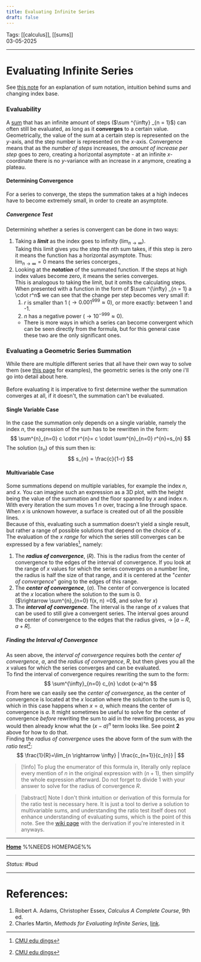 ```yaml
---
title: Evaluating Infinite Series
draft: false
---
```

Tags: [[calculus]], [[sums]]<br>03-05-2025

---
# Evaluating Infinite Series
See [this note](summation%20-%20background) for an explanation of sum notation, intuition behind sums and changing index base.
### Evaluability
A [sum](Summation%20-%20Background.md) that has an infinite amount of steps ($\sum ^{\infty} _{n = 1}$) can often still be evaluated, as long as it __converges__ to a certain value. Geometrically, the value of the sum at a certain step is represented on the $y$-axis, and the step number is represented on the $x$-axis. Convergence means that as the _number of steps_ increases, the _amount of increase per step_ goes to zero, creating a horizontal asymptote - at an infinite $x$-coordinate there is no $y$-variance with an increase in $x$ anymore, creating a plateau. 
#### Determining Convergence
For a series to converge, the steps the summation takes at a high indeces have to become extremely small, in order to create an asymptote. 
##### Convergence Test
Determining whether a series is convergent can be done in two ways:
1. Taking a ___limit___ as the index goes to infinity ($\lim_{n \rightarrow \infty}$). <br>Taking this limit gives you the step the $n$th sum takes, if this step is zero it means the function has a horizontal asymptote. Thus: <br>$\lim_{n \rightarrow \infty} = 0$ means the series concerges.,
2. Looking at the ___notation___ of the summated function. If the steps at high index values become zero, it means the series converges. <br>This is analogous to taking the limit, but it omits the calculating steps. <br>When presented with a function in the form of $\sum ^{\infty} _{n = 1} a \cdot r^n$ we can see that the change per step becomes very small if:
	1. $r$ is smaller than 1 ($\rightarrow 0.001^{999} \approx 0$), or more exactly: between 1 and -1.
	2. $n$ has a negative power ($\rightarrow 10^{-999} \approx 0$).
	- There is more ways in which a series can become convergent which can be seen directly from the formula, but for this general case these two are the only significant ones.
### Evaluating a Geometric Series Summation
While there are multiple different series that all have their own way to solve them (see [this page](https://web.math.ucsb.edu/~cmart07/Evaluating%20Series.pdf) for examples), the geometric series is the only one i'll go into detail about here. <br><br>Before evaluating it is imperative to first determine wether the summation converges at all, if it doesn't, the summation can't be evaluated. 
#### Single Variable Case
In the case the summation only depends on a single variable, namely the index $n$, the expression of the sum has to be rewritten in the form:
$$
\sum^{n}_{n=0} c \cdot r^{n}= c \cdot \sum^{n}_{n=0} r^{n}=s_{n}
$$
The solution ($s_n$) of this sum then is:
$$
s_{n} = \frac{c}{1-r}
$$
#### Multivariable Case
Some summations depend on multiple variables, for example the index $n$, and $x$. You can imagine such an expression as a 3D plot, with the height being the value of the summation and the floor spanned by $x$ and index $n$. With every iteration the sum moves 1 $n$ over, tracing a line through space. When $x$ is unknown however, a surface is created out of all the possible lines. <br>Because of this, evaluating such a summation doesn't yield a single result, but rather a range of possible solutions that depend on the choice of $x$. <br>The evaluation of the _$x$ range_ for which the series still converges can be expressed by a few variables[^cmuedu], namely:
1. The ___radius of convergence___, ($R$). This is the radius from the center of convergence to the edges of the interval of convergence. If you look at the range of $x$ values for which the series converges on a number line, the radius is half the size of that range, and it is centered at the "_center of convergence_" going to the edges of this range.
2. The ___center of convergence___, ($a$). The center of convergence is located at the $x$ location where the solution to the sum is 0. <br>($\rightarrow \sum^{n}_{n=0} f(x, n) =0$, and solve for $x$)
3.  The ___interval of convergence___. The interval is the range of $x$ values that can be used to still give a convergent series. The interval goes around the center of convergence to the edges that the radius gives, -> $[a - R, a + R]$.
##### Finding the Interval of Convergence
As seen above, the _interval of convergence_ requires both the _center of convergence_, $a$, and the _radius of convergence_, $R$, but then gives you all the $x$ values for which the series converges and can be evaluated. <br>To find the interval of convergence requires rewriting the sum to the form:
$$
\sum^{\infty}_{n=0} c_{n} \cdot (x-a)^n
$$
From here we can easily see the _center of convergence_, as the center of convergence is located at the $x$ location where the solution to the sum is 0, which in this case happens when $x=a$, which means the center of convergence is $a$. It might sometimes be useful to solve for the center of convergence _before_ rewriting the sum to aid in the rewriting process, as you would then already know what the $(x-a)^n$ term looks like. See point __2__ above for how to do that. <br>Finding the _radius of convergence_ uses the above form of the sum with the _ratio test_[^cmuedu]:
$$
\frac{1}{R}=\lim_{n \rightarrow \infty} | \frac{c_{n+1}}{c_{n}} |
$$
> [!info]
> To plug the enumerator of this formula in, literally only replace every mention of $n$ in the original expression with $(n+1)$, then simplify the whole expression afterward. Do not forget to divide 1 with your answer to solve for the radius of convergence $R$. 

> [!abstract] Note
> I don't think intuition or derivation of this formula for the ratio test is necessary here. It is just a tool to derive a solution to multivariable sums, and understanding the ratio test itself does not enhance understanding of evaluating sums, which is the point of this note. See the [wiki page](https://en.wikipedia.org/wiki/Ratio_test) with the derivation if you're interested in it anyways.







---
__[Home](Example.md)__ %%NEEDS HOMEPAGE%%

---
_Status:_ #bud

---
# References:
[^cmuedu]:[CMU edu dings](https://www.math.cmu.edu/~amanita/math122/handouts/m122_f08_rhandout17.pdf)
1. Robert A. Adams, Christopher Essex, _Calculus A Complete Course_, 9th ed.
2. Charles Martin, _Methods for Evaluating Infinite Series_, [link](https://web.math.ucsb.edu/~cmart07/Evaluating%20Series.pdf).
